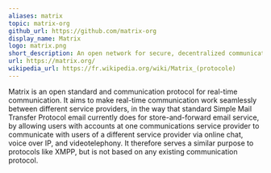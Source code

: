 ```yaml
---
aliases: matrix
topic: matrix-org
github_url: https://github.com/matrix-org
display_name: Matrix
logo: matrix.png
short_description: An open network for secure, decentralized communication
url: https://matrix.org/
wikipedia_url: https://fr.wikipedia.org/wiki/Matrix_(protocole)
---
```

Matrix is an open standard and communication protocol for real-time communication. It aims to make real-time communication work seamlessly between different service providers, in the way that standard Simple Mail Transfer Protocol email currently does for store-and-forward email service, by allowing users with accounts at one communications service provider to communicate with users of a different service provider via online chat, voice over IP, and videotelephony. It therefore serves a similar purpose to protocols like XMPP, but is not based on any existing communication protocol.